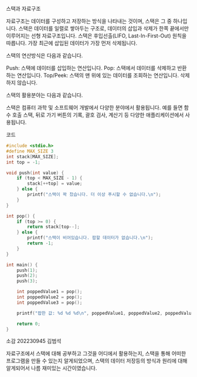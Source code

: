 스택과 자료구조

자료구조는 데이터를 구성하고 저장하는 방식을 나타내는 것이며, 스택은 그 중 하나입니다. 스택은 데이터를 일렬로 쌓아두는 구조로, 데이터의 삽입과 삭제가 한쪽 끝에서만 이루어지는 선형 자료구조입니다. 스택은 후입선출(LIFO, Last-In-First-Out) 원칙을 따릅니다. 가장 최근에 삽입된 데이터가 가장 먼저 삭제됩니다.

스택의 연산방식은 다음과 같습니다.

Push: 스택에 데이터를 삽입하는 연산입니다.
Pop: 스택에서 데이터를 삭제하고 반환하는 연산입니다.
Top/Peek: 스택의 맨 위에 있는 데이터를 조회하는 연산입니다. 삭제하지 않습니다.

스택의 활용분야는 다음과 같습니다.

스택은 컴퓨터 과학 및 소프트웨어 개발에서 다양한 분야에서 활용됩니다. 예를 들면 함수 호출 스택, 뒤로 가기 버튼의 기록, 괄호 검사, 계산기 등 다양한 애플리케이션에서 사용됩니다.

코드
```c
#include <stdio.h>
#define MAX_SIZE 3
int stack[MAX_SIZE];
int top = -1;

void push(int value) {
    if (top < MAX_SIZE - 1) {
        stack[++top] = value;
    } else {
        printf("스택이 꽉 찼습니다. 더 이상 푸시할 수 없습니다.\n");
    }
}

int pop() {
    if (top >= 0) {
        return stack[top--];
    } else {
        printf("스택이 비어있습니다. 팝할 데이터가 없습니다.\n");
        return -1;
    }
}

int main() {
    push(1);
    push(2);
    push(3);

    int poppedValue1 = pop();
    int poppedValue2 = pop();
    int poppedValue3 = pop();

    printf("팝한 값: %d %d %d\n", poppedValue1, poppedValue2, poppedValue3);

    return 0;
}
```
소감
202230945 김범석

자료구조에서 스택에 대해 공부하고 그것을 어디에서 활용하는지, 스택을 통해 어떠한 프로그램을 만들 수 있는지 알게되었으며, 스택의 데이터 저장등의 방식과 원리에 대해 알게되어서 나름 재미있는 시간이였습니다.
